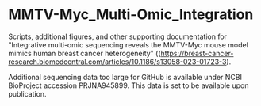 # MMTV-Myc_Multi-Omic_Integration
Scripts, additional figures, and other supporting documentation for "Integrative multi-omic sequencing reveals the MMTV-Myc mouse model mimics human breast cancer heterogeneity" ((https://breast-cancer-research.biomedcentral.com/articles/10.1186/s13058-023-01723-3).

Additional sequencing data too large for GitHub is available under NCBI BioProject accession PRJNA945899. This data is set to be available upon publication.
